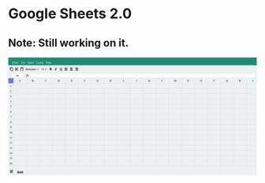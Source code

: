 # Google Sheets 2.0

## Note: Still working on it.

![Google Sheet UI](./screenshots/google-sheet-ui-ss.png)